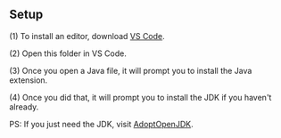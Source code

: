 ## Setup

(1) To install an editor, download [VS Code](https://code.visualstudio.com/docs/?dv=osx).

(2) Open this folder in VS Code.

(3) Once you open a Java file, it will prompt you to install the Java extension.

(4) Once you did that, it will prompt you to install the JDK if you haven't already.


PS: If you just need the JDK, visit [AdoptOpenJDK](https://adoptopenjdk.net/index.html?variant=openjdk11&jvmVariant=hotspot).
